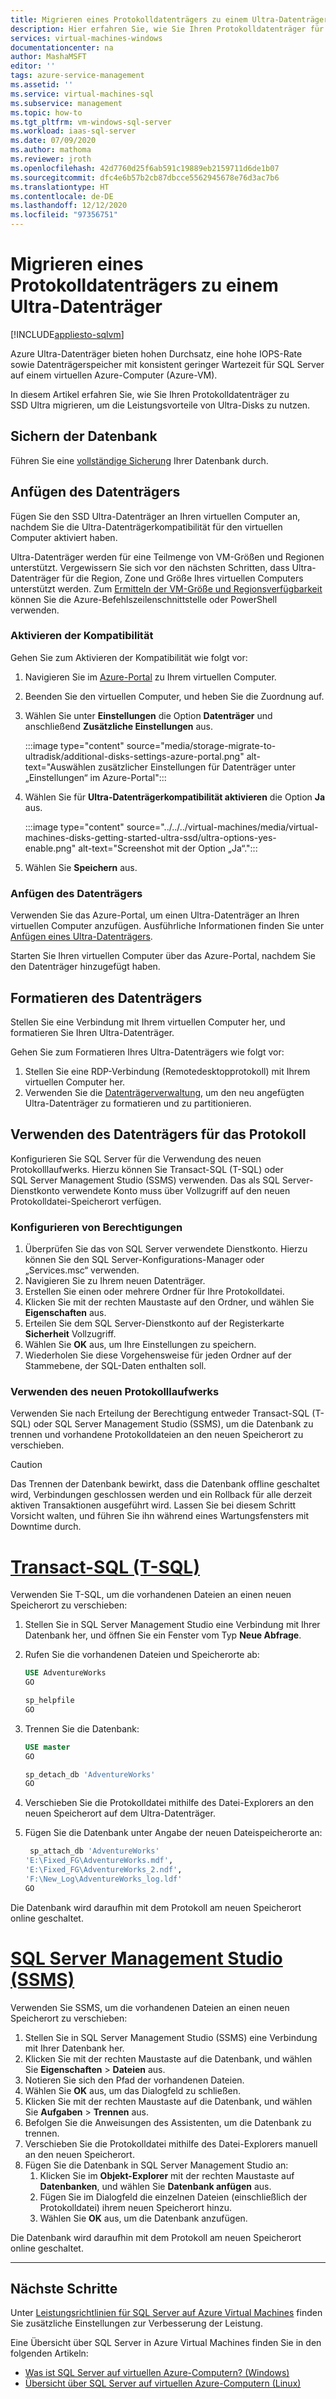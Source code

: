 ```yaml
---
title: Migrieren eines Protokolldatenträgers zu einem Ultra-Datenträger
description: Hier erfahren Sie, wie Sie Ihren Protokolldatenträger für SQL Server auf einem virtuellen Azure-Computer (Azure-VM) zu einem Azure Ultra-Datenträger migrieren, um von hoher Leistung und geringer Wartezeit zu profitieren.
services: virtual-machines-windows
documentationcenter: na
author: MashaMSFT
editor: ''
tags: azure-service-management
ms.assetid: ''
ms.service: virtual-machines-sql
ms.subservice: management
ms.topic: how-to
ms.tgt_pltfrm: vm-windows-sql-server
ms.workload: iaas-sql-server
ms.date: 07/09/2020
ms.author: mathoma
ms.reviewer: jroth
ms.openlocfilehash: 42d7760d25f6ab591c19889eb2159711d6de1b07
ms.sourcegitcommit: dfc4e6b57b2cb87dbcce5562945678e76d3ac7b6
ms.translationtype: HT
ms.contentlocale: de-DE
ms.lasthandoff: 12/12/2020
ms.locfileid: "97356751"
---
```

# <a name="migrate-log-disk-to-ultra-disk"></a>Migrieren eines Protokolldatenträgers zu einem Ultra-Datenträger
[!INCLUDE[appliesto-sqlvm](../../includes/appliesto-sqlvm.md)]

Azure Ultra-Datenträger bieten hohen Durchsatz, eine hohe IOPS-Rate sowie Datenträgerspeicher mit konsistent geringer Wartezeit für SQL Server auf einem virtuellen Azure-Computer (Azure-VM). 

In diesem Artikel erfahren Sie, wie Sie Ihren Protokolldatenträger zu SSD Ultra migrieren, um die Leistungsvorteile von Ultra-Disks zu nutzen. 

## <a name="back-up-database"></a>Sichern der Datenbank

Führen Sie eine [vollständige Sicherung](backup-restore.md) Ihrer Datenbank durch. 

## <a name="attach-disk"></a>Anfügen des Datenträgers

Fügen Sie den SSD Ultra-Datenträger an Ihren virtuellen Computer an, nachdem Sie die Ultra-Datenträgerkompatibilität für den virtuellen Computer aktiviert haben. 

Ultra-Datenträger werden für eine Teilmenge von VM-Größen und Regionen unterstützt. Vergewissern Sie sich vor den nächsten Schritten, dass Ultra-Datenträger für die Region, Zone und Größe Ihres virtuellen Computers unterstützt werden. Zum [Ermitteln der VM-Größe und Regionsverfügbarkeit](../../../virtual-machines/disks-enable-ultra-ssd.md#determine-vm-size-and-region-availability) können Sie die Azure-Befehlszeilenschnittstelle oder PowerShell verwenden. 

### <a name="enable-compatibility"></a>Aktivieren der Kompatibilität

Gehen Sie zum Aktivieren der Kompatibilität wie folgt vor:

1. Navigieren Sie im [Azure-Portal](https://portal.azure.com/) zu Ihrem virtuellen Computer. 
1. Beenden Sie den virtuellen Computer, und heben Sie die Zuordnung auf. 
1. Wählen Sie unter **Einstellungen** die Option **Datenträger** und anschließend **Zusätzliche Einstellungen** aus. 

   :::image type="content" source="media/storage-migrate-to-ultradisk/additional-disks-settings-azure-portal.png" alt-text="Auswählen zusätzlicher Einstellungen für Datenträger unter „Einstellungen“ im Azure-Portal":::

1. Wählen Sie für **Ultra-Datenträgerkompatibilität aktivieren** die Option **Ja** aus. 

   :::image type="content" source="../../../virtual-machines/media/virtual-machines-disks-getting-started-ultra-ssd/ultra-options-yes-enable.png" alt-text="Screenshot mit der Option „Ja“.":::

1. Wählen Sie **Speichern** aus. 



### <a name="attach-disk"></a>Anfügen des Datenträgers

Verwenden Sie das Azure-Portal, um einen Ultra-Datenträger an Ihren virtuellen Computer anzufügen. Ausführliche Informationen finden Sie unter [Anfügen eines Ultra-Datenträgers](../../../virtual-machines/disks-enable-ultra-ssd.md#attach-an-ultra-disk).

Starten Sie Ihren virtuellen Computer über das Azure-Portal, nachdem Sie den Datenträger hinzugefügt haben. 



## <a name="format-disk"></a>Formatieren des Datenträgers

Stellen Sie eine Verbindung mit Ihrem virtuellen Computer her, und formatieren Sie Ihren Ultra-Datenträger.  

Gehen Sie zum Formatieren Ihres Ultra-Datenträgers wie folgt vor:

1. Stellen Sie eine RDP-Verbindung (Remotedesktopprotokoll) mit Ihrem virtuellen Computer her.
1. Verwenden Sie die [Datenträgerverwaltung](/windows-server/storage/disk-management/overview-of-disk-management), um den neu angefügten Ultra-Datenträger zu formatieren und zu partitionieren. 


## <a name="use-disk-for-log"></a>Verwenden des Datenträgers für das Protokoll

Konfigurieren Sie SQL Server für die Verwendung des neuen Protokolllaufwerks. Hierzu können Sie Transact-SQL (T-SQL) oder SQL Server Management Studio (SSMS) verwenden. Das als SQL Server-Dienstkonto verwendete Konto muss über Vollzugriff auf den neuen Protokolldatei-Speicherort verfügen. 

### <a name="configure-permissions"></a>Konfigurieren von Berechtigungen

1. Überprüfen Sie das von SQL Server verwendete Dienstkonto. Hierzu können Sie den SQL Server-Konfigurations-Manager oder „Services.msc“ verwenden.
1. Navigieren Sie zu Ihrem neuen Datenträger. 
1. Erstellen Sie einen oder mehrere Ordner für Ihre Protokolldatei. 
1. Klicken Sie mit der rechten Maustaste auf den Ordner, und wählen Sie **Eigenschaften** aus.
1. Erteilen Sie dem SQL Server-Dienstkonto auf der Registerkarte **Sicherheit** Vollzugriff. 
1. Wählen Sie **OK** aus, um Ihre Einstellungen zu speichern. 
1. Wiederholen Sie diese Vorgehensweise für jeden Ordner auf der Stammebene, der SQL-Daten enthalten soll. 

### <a name="use-new-log-drive"></a>Verwenden des neuen Protokolllaufwerks 

Verwenden Sie nach Erteilung der Berechtigung entweder Transact-SQL (T-SQL) oder SQL Server Management Studio (SSMS), um die Datenbank zu trennen und vorhandene Protokolldateien an den neuen Speicherort zu verschieben.

   > [!CAUTION]
   > Das Trennen der Datenbank bewirkt, dass die Datenbank offline geschaltet wird, Verbindungen geschlossen werden und ein Rollback für alle derzeit aktiven Transaktionen ausgeführt wird. Lassen Sie bei diesem Schritt Vorsicht walten, und führen Sie ihn während eines Wartungsfensters mit Downtime durch. 



# <a name="transact-sql-t-sql"></a>[Transact-SQL (T-SQL)](#tab/tsql)

Verwenden Sie T-SQL, um die vorhandenen Dateien an einen neuen Speicherort zu verschieben:

1. Stellen Sie in SQL Server Management Studio eine Verbindung mit Ihrer Datenbank her, und öffnen Sie ein Fenster vom Typ **Neue Abfrage**. 
1. Rufen Sie die vorhandenen Dateien und Speicherorte ab:

   ```sql
   USE AdventureWorks
   GO

   sp_helpfile
   GO
   ```

1. Trennen Sie die Datenbank: 

   ```sql
   USE master
   GO

   sp_detach_db 'AdventureWorks'
   GO
   ```

1. Verschieben Sie die Protokolldatei mithilfe des Datei-Explorers an den neuen Speicherort auf dem Ultra-Datenträger. 

1. Fügen Sie die Datenbank unter Angabe der neuen Dateispeicherorte an: 

   ```sql
    sp_attach_db 'AdventureWorks'
   'E:\Fixed_FG\AdventureWorks.mdf',
   'E:\Fixed_FG\AdventureWorks_2.ndf',
   'F:\New_Log\AdventureWorks_log.ldf'
   GO
   ```

Die Datenbank wird daraufhin mit dem Protokoll am neuen Speicherort online geschaltet. 



# <a name="sql-server-management-studio-ssms"></a>[SQL Server Management Studio (SSMS)](#tab/ssms)

Verwenden Sie SSMS, um die vorhandenen Dateien an einen neuen Speicherort zu verschieben:

1. Stellen Sie in SQL Server Management Studio (SSMS) eine Verbindung mit Ihrer Datenbank her. 
1. Klicken Sie mit der rechten Maustaste auf die Datenbank, und wählen Sie **Eigenschaften** > **Dateien** aus. 
1. Notieren Sie sich den Pfad der vorhandenen Dateien. 
1. Wählen Sie **OK** aus, um das Dialogfeld zu schließen. 
1. Klicken Sie mit der rechten Maustaste auf die Datenbank, und wählen Sie **Aufgaben** > **Trennen** aus. 
1. Befolgen Sie die Anweisungen des Assistenten, um die Datenbank zu trennen. 
1. Verschieben Sie die Protokolldatei mithilfe des Datei-Explorers manuell an den neuen Speicherort.
1. Fügen Sie die Datenbank in SQL Server Management Studio an:
   1. Klicken Sie im **Objekt-Explorer** mit der rechten Maustaste auf **Datenbanken**, und wählen Sie **Datenbank anfügen** aus. 
   1. Fügen Sie im Dialogfeld die einzelnen Dateien (einschließlich der Protokolldatei) ihrem neuen Speicherort hinzu. 
   1. Wählen Sie **OK** aus, um die Datenbank anzufügen. 

Die Datenbank wird daraufhin mit dem Protokoll am neuen Speicherort online geschaltet.

---


## <a name="next-steps"></a>Nächste Schritte

Unter [Leistungsrichtlinien für SQL Server auf Azure Virtual Machines](performance-guidelines-best-practices.md) finden Sie zusätzliche Einstellungen zur Verbesserung der Leistung. 

Eine Übersicht über SQL Server in Azure Virtual Machines finden Sie in den folgenden Artikeln:

- [Was ist SQL Server auf virtuellen Azure-Computern? (Windows)](sql-server-on-azure-vm-iaas-what-is-overview.md)
- [Übersicht über SQL Server auf virtuellen Azure-Computern (Linux)](../linux/sql-server-on-linux-vm-what-is-iaas-overview.md)
